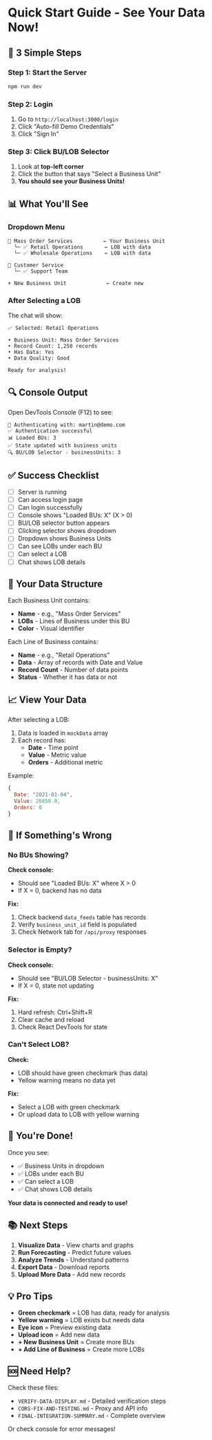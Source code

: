 # Quick Start Guide - See Your Data Now!

## 🚀 3 Simple Steps

### Step 1: Start the Server
```bash
npm run dev
```

### Step 2: Login
1. Go to `http://localhost:3000/login`
2. Click "Auto-fill Demo Credentials"
3. Click "Sign In"

### Step 3: Click BU/LOB Selector
1. Look at **top-left corner**
2. Click the button that says "Select a Business Unit"
3. **You should see your Business Units!**

## 📊 What You'll See

### Dropdown Menu
```
📁 Mass Order Services          ← Your Business Unit
  └─ ✅ Retail Operations       ← LOB with data
  └─ ✅ Wholesale Operations    ← LOB with data
  
📁 Customer Service
  └─ ✅ Support Team
  
+ New Business Unit             ← Create new
```

### After Selecting a LOB
The chat will show:
```
✅ Selected: Retail Operations

• Business Unit: Mass Order Services
• Record Count: 1,250 records
• Has Data: Yes
• Data Quality: Good

Ready for analysis!
```

## 🔍 Console Output

Open DevTools Console (F12) to see:
```
🔐 Authenticating with: martin@demo.com
✅ Authentication successful
📊 Loaded BUs: 3
✅ State updated with business units
🔍 BU/LOB Selector - businessUnits: 3
```

## ✅ Success Checklist

- [ ] Server is running
- [ ] Can access login page
- [ ] Can login successfully
- [ ] Console shows "Loaded BUs: X" (X > 0)
- [ ] BU/LOB selector button appears
- [ ] Clicking selector shows dropdown
- [ ] Dropdown shows Business Units
- [ ] Can see LOBs under each BU
- [ ] Can select a LOB
- [ ] Chat shows LOB details

## 🎯 Your Data Structure

Each Business Unit contains:
- **Name** - e.g., "Mass Order Services"
- **LOBs** - Lines of Business under this BU
- **Color** - Visual identifier

Each Line of Business contains:
- **Name** - e.g., "Retail Operations"
- **Data** - Array of records with Date and Value
- **Record Count** - Number of data points
- **Status** - Whether it has data or not

## 📈 View Your Data

After selecting a LOB:
1. Data is loaded in `mockData` array
2. Each record has:
   - **Date** - Time point
   - **Value** - Metric value
   - **Orders** - Additional metric

Example:
```javascript
{
  Date: "2021-01-04",
  Value: 26858.0,
  Orders: 0
}
```

## 🔧 If Something's Wrong

### No BUs Showing?
**Check console:**
- Should see "Loaded BUs: X" where X > 0
- If X = 0, backend has no data

**Fix:**
1. Check backend `data_feeds` table has records
2. Verify `business_unit_id` field is populated
3. Check Network tab for `/api/proxy` responses

### Selector is Empty?
**Check console:**
- Should see "BU/LOB Selector - businessUnits: X"
- If X = 0, state not updating

**Fix:**
1. Hard refresh: Ctrl+Shift+R
2. Clear cache and reload
3. Check React DevTools for state

### Can't Select LOB?
**Check:**
- LOB should have green checkmark (has data)
- Yellow warning means no data yet

**Fix:**
- Select a LOB with green checkmark
- Or upload data to LOB with yellow warning

## 🎉 You're Done!

Once you see:
- ✅ Business Units in dropdown
- ✅ LOBs under each BU
- ✅ Can select a LOB
- ✅ Chat shows LOB details

**Your data is connected and ready to use!**

## 📚 Next Steps

1. **Visualize Data** - View charts and graphs
2. **Run Forecasting** - Predict future values
3. **Analyze Trends** - Understand patterns
4. **Export Data** - Download reports
5. **Upload More Data** - Add new records

## 💡 Pro Tips

- **Green checkmark** = LOB has data, ready for analysis
- **Yellow warning** = LOB exists but needs data
- **Eye icon** = Preview existing data
- **Upload icon** = Add new data
- **+ New Business Unit** = Create more BUs
- **+ Add Line of Business** = Create more LOBs

## 🆘 Need Help?

Check these files:
- `VERIFY-DATA-DISPLAY.md` - Detailed verification steps
- `CORS-FIX-AND-TESTING.md` - Proxy and API info
- `FINAL-INTEGRATION-SUMMARY.md` - Complete overview

Or check console for error messages!
